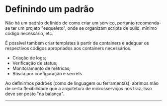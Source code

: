 # Definindo um padrão

Não há um padrão definido de como criar um serviço, portanto recomenda-se ter um projeto "esqueleto", onde se organizam scripts de build, mínimo código necessário, etc.

É possível também criar templates à partir de containers e adequar os respectivos códigos apropriados aos containers necessários.

* Criação de logs;
* Verificação de status;
* Monitoramento de métricas;
* Busca por configuração e secrets.

Ao definirmos padrões (como de linguagem ou ferramentas), abrimos mão de certa flexibilidade que a arquitetura de microsserviços nos traz. Isso deve ser posto "na balança".

---
